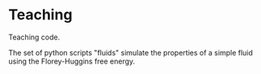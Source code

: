 # Teaching
Teaching code.

The set of python scripts "fluids" simulate the properties of a simple fluid using the Florey-Huggins free energy.

